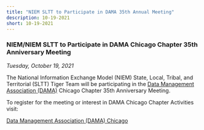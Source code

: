 ```yaml
---
title: "NIEM SLTT to Participate in DAMA 35th Annual Meeting"
description: 10-19-2021
short: 10-19-2021
---
```


### NIEM/NIEM SLTT to Participate in DAMA Chicago Chapter 35th Anniversary Meeting

*Tuesday, October 19, 2021*

The National Information Exchange Model (NIEM) State, Local, Tribal, and Territorial (SLTT) Tiger Team will be participating in the [Data Management Association (DAMA)](https://www.dama.org/cpages/home) Chicago Chapter 35th Anniversary Meeting.

To register for the meeting or interest in DAMA Chicago Chapter Activities visit:

[Data Management Association (DAMA) Chicago](https://damachicago.org)

#####
